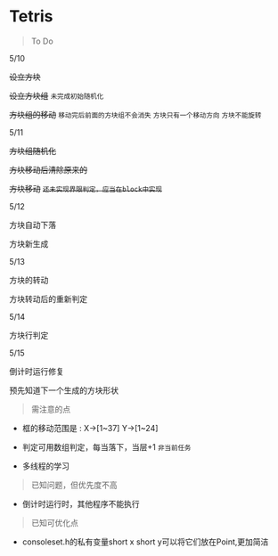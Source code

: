 # Tetris

> To Do

5/10

~~设立方块~~ 

~~设立方块组~~ `未完成初始随机化`

~~方块组的移动~~ `移动完后前面的方块组不会消失` `方块只有一个移动方向` `方块不能旋转`



5/11

~~方块组随机化~~

~~方块移动后清除原来的~~

~~方块移动~~ ~~`还未实现界限判定，应当在block中实现`~~



5/12

方块自动下落

方块新生成



5/13

方块的转动

方块转动后的重新判定



5/14

方块行判定



5/15

倒计时运行修复

预先知道下一个生成的方块形状



> 需注意的点

* 框的移动范围是 : X->[1~37] Y->[1~24]

* 判定可用数组判定，每当落下，当层+1 `非当前任务`

* 多线程的学习

  

> 已知问题，但优先度不高

* 倒计时运行时，其他程序不能执行

> 已知可优化点

* consoleset.h的私有变量short x short y可以将它们放在Point,更加简洁
